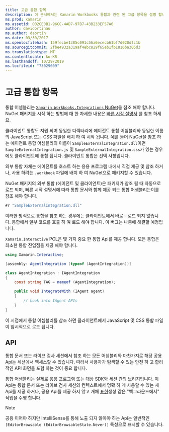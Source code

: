 ```yaml
---
title: 고급 통합 항목
description: 이 문서에서는 Xamarin Workbooks 통합과 관련 된 고급 항목을 설명 합니다. Xamarin 통합 문서 내에서 Xamarin.ios 패키지 및 API 노출에 대해 설명 합니다.
ms.prod: xamarin
ms.assetid: 002CE0B1-96CC-4AD7-97B7-43B233EF57A6
author: davidortinau
ms.author: daortin
ms.date: 03/30/2017
ms.openlocfilehash: 159fecbe1385c091c56a6ececb61bf7d020dfc1b
ms.sourcegitcommit: 2fbe4932a319af4ebc829f65eb1fb1816ba305d3
ms.translationtype: MT
ms.contentlocale: ko-KR
ms.lasthandoff: 10/29/2019
ms.locfileid: "73029609"
---
```

# <a name="advanced-integration-topics"></a>고급 통합 항목

통합 어셈블리는 [`Xamarin.Workbooks.Integrations` NuGet][nuget]을 참조 해야 합니다. NuGet 패키지를 시작 하는 방법에 대 한 자세한 내용은 [빠른 시작 설명서](~/tools/workbooks/sdk/index.md) 를 참조 하세요.

클라이언트 통합도 지원 되며 동일한 디렉터리에 에이전트 통합 어셈블리와 동일한 이름의 JavaScript 또는 CSS 파일을 배치 하 여 시작 됩니다. 예를 들어 NuGet을 참조 하는 에이전트 통합 어셈블리의 이름이 `SampleExternalIntegration.dll`이면 `SampleExternalIntegration.js` 및 `SampleExternalIntegration.css`가 있는 경우에도 클라이언트에 통합 됩니다. 클라이언트 통합은 선택 사항입니다.

외부 통합 자체는 에이전트를 호스트 하는 응용 프로그램 내에서 직접 제공 및 참조 하거나, 사용 하려는 `.workbook` 파일에 배치 하 여 NuGet으로 패키지할 수 있습니다.

NuGet 패키지의 외부 통합 (에이전트 및 클라이언트)은 패키지가 참조 될 때 자동으로 로드 되며, 빠른 시작 설명서에 따라 통합 문서와 함께 제공 되는 통합 어셈블리는이를 참조 해야 합니다.

```csharp
#r "SampleExternalIntegration.dll"
```

이러한 방식으로 통합을 참조 하는 경우에는 클라이언트에서 바로&mdash;로드 되지 않습니다. 통합에서 일부 코드를 호출 하 여 로드 해야 합니다. 이 버그는 나중에 해결할 예정입니다.

`Xamarin.Interactive` PCL은 몇 가지 중요 한 통합 Api를 제공 합니다. 모든 통합은 최소한 통합 진입점을 제공 해야 합니다.

```csharp
using Xamarin.Interactive;

[assembly: AgentIntegration (typeof (AgentIntegration))]

class AgentIntegration : IAgentIntegration
{
    const string TAG = nameof (AgentIntegration);

    public void IntegrateWith (IAgent agent)
    {
        // hook into IAgent APIs
    }
}
```

이 시점에서 통합 어셈블리를 참조 하면 클라이언트에서 JavaScript 및 CSS 통합 파일이 암시적으로 로드 됩니다.

## <a name="apis"></a>API

통합 문서 또는 라이브 검사 세션에서 참조 하는 모든 어셈블리와 마찬가지로 해당 공용 Api는 세션에서 액세스할 수 있습니다. 따라서 사용자가 탐색할 수 있는 안전 하 고 합리적인 API 화면을 포함 하는 것이 중요 합니다.

통합 어셈블리는 실제로 응용 프로그램 또는 대상 SDK와 세션 간의 브리지입니다. 이 Api는 통합 문서 또는 라이브 검사 세션의 컨텍스트에서 명확 하 게 사용할 수 있는 새 Api를 제공 하거나, 공용 Api를 제공 하지 않고 개체 [표현](~/tools/workbooks/sdk/representations.md)생성 같은 "백그라운드에서" 작업을 수행 합니다.

> [!NOTE]
> 공용 이어야 하지만 IntelliSense를 통해 노출 되지 않아야 하는 Api는 일반적인 `[EditorBrowsable (EditorBrowsableState.Never)]` 특성으로 표시할 수 있습니다.

[nuget]: https://nuget.org/packages/Xamarin.Workbooks.Integration
